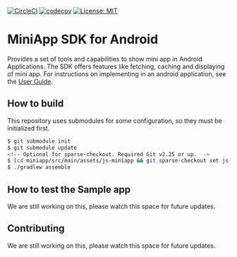 [![CircleCI](https://circleci.com/gh/rakutentech/android-miniapp.svg?style=svg)](https://circleci.com/gh/rakutentech/android-miniapp)
[![codecov](https://codecov.io/gh/rakutentech/android-miniapp/branch/master/graph/badge.svg)](https://codecov.io/gh/rakutentech/android-miniapp)
[![License: MIT](https://img.shields.io/badge/License-MIT-green.svg)](https://opensource.org/licenses/MIT)

# MiniApp SDK for Android

Provides a set of tools and capabilities to show mini app in Android Applications. The SDK offers features like fetching, caching and displaying of mini app. 
For instructions on implementing in an android application, see the [User Guide](miniapp/USERGUIDE.md).

## How to build

This repository uses submodules for some configuration, so they must be initialized first.

```bash
$ git submodule init
$ git submodule update
<!-- Optional for sparse-checkout. Required Git v2.25 or up. -->
$ (cd miniapp/src/main/assets/js-miniapp && git sparse-checkout set js-miniapp-bridge/export/android)
$ ./gradlew assemble
```

## How to test the Sample app

We are still working on this, please watch this space for future updates.

## Contributing

We are still working on this, please watch this space for future updates.
